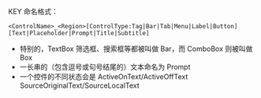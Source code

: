 ﻿KEY 命名格式：

`<ControlName>_<Region>[ControlType:Tag|Bar|Tab|Menu|Label|Button][Text|Placeholder|Prompt|Title|Subtitle]`

- 特别的，TextBox 筛选框、搜索框等都被叫做 Bar，而 ComboBox 则被叫做 Box
- 一长串的（包含逗号或句号结尾的）文本命名为 Prompt
- 一个控件的不同状态会是 ActiveOnText/ActiveOffText SourceOriginalText/SourceLocalText
